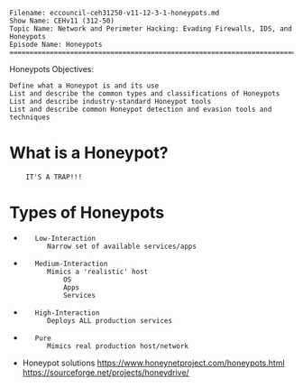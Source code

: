     Filename: eccouncil-ceh31250-v11-12-3-1-honeypots.md
    Show Name: CEHv11 (312-50)
    Topic Name: Network and Perimeter Hacking: Evading Firewalls, IDS, and Honeypots
    Episode Name: Honeypots ================================================================================

Honeypots
Objectives:

    Define what a Honeypot is and its use
    List and describe the common types and classifications of Honeypots
    List and describe industry-standard Honeypot tools
    List and describe common Honeypot detection and evasion tools and techniques

#    What is a Honeypot?
        IT'S A TRAP!!!

#    Types of Honeypots
-        Low-Interaction
            Narrow set of available services/apps
-        Medium-Interaction
            Mimics a 'realistic' host
                OS
                Apps
                Services
-        High-Interaction
            Deploys ALL production services
-        Pure
            Mimics real production host/network

-    Honeypot solutions
        https://www.honeynetproject.com/honeypots.html
        https://sourceforge.net/projects/honeydrive/
